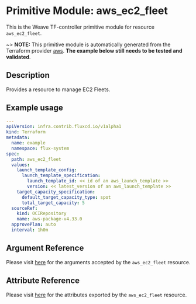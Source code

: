 
# Primitive Module: aws_ec2_fleet

This is the Weave TF-controller primitive module for resource `aws_ec2_fleet`.

~> **NOTE:** This primitive module is automatically generated from the Terraform provider [aws](https://registry.terraform.io/providers/hashicorp/aws/latest/docs/resources/aws_ec2_fleet). **The example below still needs to be tested and validated**.

## Description

Provides a resource to manage EC2 Fleets.

## Example usage

```yaml
---
apiVersion: infra.contrib.fluxcd.io/v1alpha1
kind: Terraform
metadata:
  name: example
  namespace: flux-system
spec:
  path: aws_ec2_fleet
  values:
    launch_template_config:
      launch_template_specification:
        launch_template_id: << id of an aws_launch_template >>
        version: << latest_version of an aws_launch_template >>
    target_capacity_specification:
      default_target_capacity_type: spot
      total_target_capacity: 5
  sourceRef:
    kind: OCIRepository
    name: aws-package-v4.33.0
  approvePlan: auto
  interval: 1h0m
```

## Argument Reference

Please visit [here](https://registry.terraform.io/providers/hashicorp/aws/4.33.0/docs/resources/iam_policy#argument-reference) for the arguments accepted by the `aws_ec2_fleet` resource.

## Attribute Reference

Please visit [here](https://registry.terraform.io/providers/hashicorp/aws/4.33.0/docs/resources/iam_policy#attributes-reference) for the attributes exported by the `aws_ec2_fleet` resource.
